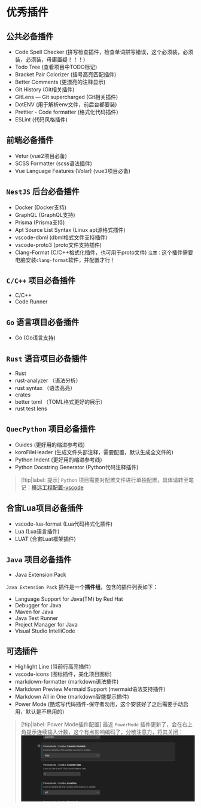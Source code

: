 # 优秀插件

## 公共必备插件

* Code Spell Checker (拼写检查插件，检查单词拼写错误，这个必须装，必须装，必须装，毋庸置疑！！！)
* Todo Tree (查看项目中TODO标记)
* Bracket Pair Colorizer (括号高亮匹配插件)
* Better Comments (更漂亮的注释显示)
* Git History (Git相关插件)
* GitLens — Git supercharged (Git相关插件)
* DotENV (用于解析env文件，前后台都要装)
* Prettier - Code formatter (格式化代码插件）
* ESLint (代码风格插件)

## 前端必备插件

* Vetur (vue2项目必备)
* SCSS Formatter (scss语法插件)
* Vue Language Features (Volar) (vue3项目必备)

## `NestJS` 后台必备插件

* Docker (Docker支持)
* GraphQL (GraphQL支持)
* Prisma (Prisma支持)
* Apt Source List Syntax (Linux apt源格式插件)
* vscode-dbml (dbml格式文件支持插件)
* vscode-proto3 (proto文件支持插件)
* Clang-Format (C/C++格式化插件，也可用于proto文件) `注意：`这个插件需要电脑安装`clang-format`软件，并配置才行！

## `C/C++` 项目必备插件

* C/C++
* Code Runner

## `Go` 语言项目必备插件

* Go (Go语言支持)

## `Rust` 语音项目必备插件

* Rust
* rust-analyzer （语法分析）
* rust syntax （语法高亮）
* crates
* better toml （TOML格式更好的展示）
* rust test lens

## `QuecPython` 项目必备插件

* Guides (更好用的缩进参考线)
* koroFileHeader (生成文件头部注释，需要配置，默认生成全文件的)
* Python Indent (更好用的缩进参考线)
* Python Docstring Generator (Python代码注释插件)

> [!tip|label: 提示]
> `Python` 项目需要对配置文件进行单独配置，具体请转至笔记：[移远工程配置-vscode](../../硬件/移远/工程配置/vscode工程配置.md)

## 合宙Lua项目必备插件

* vscode-lua-format (Lua代码格式化插件)
* Lua (Lua语言插件)
* LUAT (合宙Luat框架插件)

## `Java` 项目必备插件

* Java Extension Pack

`Java Extension Pack` 插件是一个**插件组**，包含的插件列表如下：

* Language Support for Java(TM) by Red Hat
* Debugger for Java
* Maven for Java
* Java Test Runner
* Project Manager for Java
* Visual Studio IntelliCode

## 可选插件

* Highlight Line (当前行高亮插件)
* vscode-icons (图标插件，美化项目图标)
* markdown-formatter (markdown语法插件)
* Markdown Preview Mermaid Support (mermaid语法支持插件)
* Markdown All in One (markdown智能提示插件)
* Power Mode (酷炫写代码插件-保守者勿用，这个安装好了之后需要手动启用，默认是不启用的)

> [!tip|label: Power Mode插件配置]
> 最近 `PowerMode` 插件更新了，会在右上角提示连续输入计数，这个有点影响编码了，分散注意力，将其关闭：
> ![关闭PowerMode右上角计数功能](assets/images/关闭PowerMode右上角计数功能.png)
